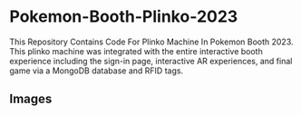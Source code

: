 # Pokemon-Booth-Plinko-2023
This Repository Contains Code For Plinko Machine In Pokemon Booth 2023. This plinko machine was integrated with the entire interactive booth experience including the sign-in page, interactive AR experiences, and final game via a MongoDB database and RFID tags.

## Images




